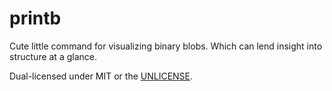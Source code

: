 # printb

Cute little command for visualizing binary blobs. Which can lend insight into
structure at a glance.

Dual-licensed under MIT or the [UNLICENSE](https://unlicense.org).

